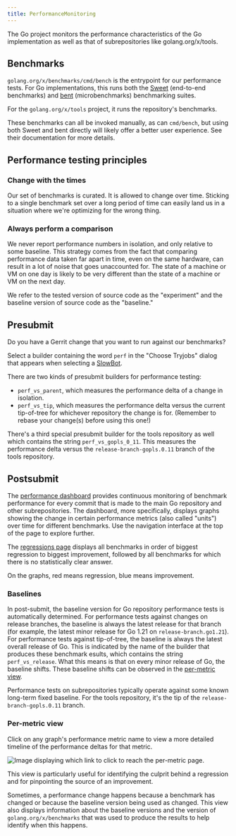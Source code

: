 ```yaml
---
title: PerformanceMonitoring
---
```


The Go project monitors the performance characteristics of the Go implementation
as well as that of subrepositories like golang.org/x/tools.

## Benchmarks

`golang.org/x/benchmarks/cmd/bench` is the entrypoint for our performance tests.
For Go implementations, this runs both the
[Sweet](https://golang.org/x/benchmarks/sweet) (end-to-end benchmarks)
and [bent](https://golang.org/x/benchmarks/cmd/bent) (microbenchmarks)
benchmarking suites.

For the `golang.org/x/tools` project, it runs the repository's benchmarks.

These benchmarks can all be invoked manually, as can `cmd/bench`, but using both
Sweet and bent directly will likely offer a better user experience.
See their documentation for more details.

## Performance testing principles

### Change with the times

Our set of benchmarks is curated.
It is allowed to change over time.
Sticking to a single benchmark set over a long period of time can easily land
us in a situation where we're optimizing for the wrong thing.

### Always perform a comparison

We never report performance numbers in isolation, and only relative to some
baseline.
This strategy comes from the fact that comparing performance data taken far
apart in time, even on the same hardware, can result in a lot of noise that
goes unaccounted for.
The state of a machine or VM on one day is likely to be very different than
the state of a machine or VM on the next day.

We refer to the tested version of source code as the "experiment" and the
baseline version of source code as the "baseline."

## Presubmit

Do you have a Gerrit change that you want to run against our benchmarks?

Select a builder containing the word `perf` in the "Choose Tryjobs" dialog that
appears when selecting a [SlowBot](https://go.dev/wiki/SlowBots).

There are two kinds of presubmit builders for performance testing:
- `perf_vs_parent`, which measures the performance delta of a change in isolation.
- `perf_vs_tip`, which measures the performance delta versus the current
  tip-of-tree for whichever repository the change is for.
  (Remember to rebase your change(s) before using this one!)

There's a third special presubmit builder for the tools repository as well which
contains the string `perf_vs_gopls_0_11`.
This measures the performance delta versus the `release-branch-gopls.0.11` branch
of the tools repository.

## Postsubmit

The [performance dashboard](http://perf.golang.org/dashboard) provides
continuous monitoring of benchmark performance for every commit that is made to
the main Go repository and other subrepositories.
The dashboard, more specifically, displays graphs showing the change in certain
performance metrics (also called "units") over time for different benchmarks.
Use the navigation interface at the top of the page to explore further.

The [regressions page](https://perf.golang.org/dashboard/?benchmark=regressions)
displays all benchmarks in order of biggest regression to biggest improvement,
followed by all benchmarks for which there is no statistically clear answer.

On the graphs, red means regression, blue means improvement.

### Baselines

In post-submit, the baseline version for Go repository performance tests is
automatically determined.
For performance tests against changes on release branches, the baseline is always
the latest release for that branch (for example, the latest minor release for
Go 1.21 on `release-branch.go1.21`).
For performance tests against tip-of-tree, the baseline is always the latest
overall release of Go.
This is indicated by the name of the builder that produces these benchmark
esults, which contains the string `perf_vs_release`.
What this means is that on every minor release of Go, the baseline shifts.
These baseline shifts can be observed in the [per-metric view](#per-metric-view).

Performance tests on subrepositories typically operate against some known
long-term fixed baseline.
For the tools repository, it's the tip of the `release-branch-gopls.0.11`
branch.

### Per-metric view

Click on any graph's performance metric name to view a more detailed timeline
of the performance deltas for that metric.

![Image displaying which link to click to reach the per-metric
page.](images/performance-monitoring-per-metric-link.png)

This view is particularly useful for identifying the culprit behind a regression
and for pinpointing the source of an improvement.

Sometimes, a performance change happens because a benchmark has changed or
because the baseline version being used as changed.
This view also displays information about the baseline versions and the version
of `golang.org/x/benchmarks` that was used to produce the results to help identify
when this happens.

